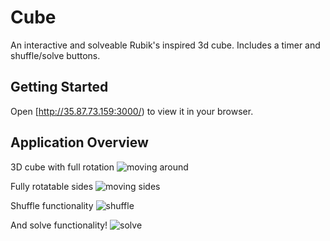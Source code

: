 # Cube

An interactive and solveable Rubik's inspired 3d cube. Includes a timer and shuffle/solve buttons.

## Getting Started

Open [http://35.87.73.159:3000/) to view it in your browser.


## Application Overview

3D cube with full rotation
![moving around](https://user-images.githubusercontent.com/103616900/206328687-6bd3f9f2-3469-4a94-b7cb-601ab4601a38.gif)

Fully rotatable sides
![moving sides](https://user-images.githubusercontent.com/103616900/209929521-a9bb76be-9d77-4229-95f9-e856f75da8c8.gif)

Shuffle functionality
![shuffle](https://user-images.githubusercontent.com/103616900/209929540-c5129423-6a9b-4f37-bc25-a29a47c44516.gif)

And solve functionality!
![solve](https://user-images.githubusercontent.com/103616900/209929593-c947771a-d127-4ee0-9edd-338e3bd9990f.gif)

